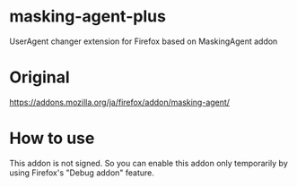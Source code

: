 # masking-agent-plus
UserAgent changer extension for Firefox based on MaskingAgent addon

# Original
https://addons.mozilla.org/ja/firefox/addon/masking-agent/

# How to use
This addon is not signed. So you can enable this addon only temporarily by using Firefox's "Debug addon" feature.
